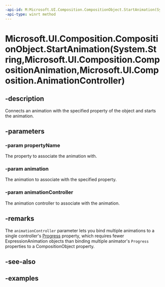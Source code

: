 ```yaml
---
-api-id: M:Microsoft.UI.Composition.CompositionObject.StartAnimation(System.String,Microsoft.UI.Composition.CompositionAnimation,Microsoft.UI.Composition.AnimationController)
-api-type: winrt method
---
```


# Microsoft.UI.Composition.CompositionObject.StartAnimation(System.String,Microsoft.UI.Composition.CompositionAnimation,Microsoft.UI.Composition.AnimationController)

<!--
public void StartAnimation (string propertyName, Microsoft.UI.Composition.CompositionAnimation animation, Microsoft.UI.Composition.AnimationController animationController);
-->

## -description

Connects an animation with the specified property of the object and starts the animation.

## -parameters

### -param propertyName

The property to associate the animation with.

### -param animation

The animation to associate with the specified property.

### -param animationController

The animation controller to associate with the animation.

## -remarks

The `animationController` parameter lets you bind multiple animations to a single controller's [Progress](animationcontroller_progress.md) property, which requires fewer ExpressionAnimation objects than binding multiple animator's `Progress` properties to a CompositionObject property.

## -see-also

## -examples


